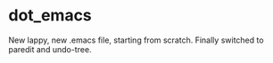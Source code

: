dot_emacs
=========

New lappy, new .emacs file, starting from scratch.  Finally switched to paredit and undo-tree.